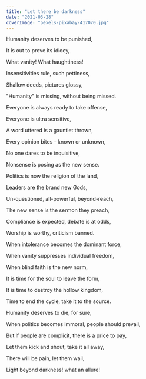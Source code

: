 ```yaml
---
title: "Let there be darkness"
date: "2021-03-28"
coverImage: "pexels-pixabay-417070.jpg"
---
```


Humanity deserves to be punished,

It is out to prove its idiocy,

What vanity! What haughtiness!

Insensitivities rule, such pettiness,

Shallow deeds, pictures glossy,

"Humanity" is missing, without being missed.

Everyone is always ready to take offense,

Everyone is ultra sensitive,

A word uttered is a gauntlet thrown,

Every opinion bites - known or unknown,

No one dares to be inquisitive,

Nonsense is posing as the new sense.

Politics is now the religion of the land,

Leaders are the brand new Gods,

Un-questioned, all-powerful, beyond-reach,

The new sense is the sermon they preach,

Compliance is expected, debate is at odds,

Worship is worthy, criticism banned.

When intolerance becomes the dominant force,

When vanity suppresses individual freedom,

When blind faith is the new norm,

It is time for the soul to leave the form,

It is time to destroy the hollow kingdom,

Time to end the cycle, take it to the source.

Humanity deserves to die, for sure,

When politics becomes immoral, people should prevail,

But if people are complicit, there is a price to pay,

Let them kick and shout, take it all away,

There will be pain, let them wail,

Light beyond darkness! what an allure!
